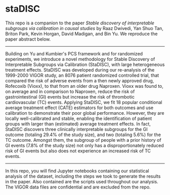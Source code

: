 # staDISC

This repo is a companion to the paper *Stable discovery of interpretable subgroups via calibration in causal studies* by Raaz Dwivedi, Yan Shuo Tan, Briton Park, Kevin Horgan, David Madigan, and Bin Yu. We reproduce the paper abstract below.

---

Building on Yu and Kumbier's PCS framework and for randomized experiments, we introduce a novel methodology for Stable Discovery of Interpretable Subgroups via Calibration (StaDISC), with large heterogeneous treatment effects. StaDISC was developed during our re-analysis of the 1999-2000 VIGOR study, an 8076 patient randomized controlled trial, that compared the risk of adverse events from a then newly approved drug, Rofecoxib (Vioxx), to that from an older drug Naproxen. Vioxx was found to, on average and in comparison to Naproxen, reduce the risk of gastrointestinal (GI) events but increase the risk of thrombotic cardiovascular (TC) events. Applying StaDISC, we fit 18 popular conditional average treatment effect (CATE) estimators for both outcomes and use calibration to demonstrate their poor global performance. However, they are locally well-calibrated and stable, enabling the identification of patient groups with larger than (estimated) average treatment effects. In fact, StaDISC discovers three clinically interpretable subgroups for the GI outcome (totaling 29.4% of the study size), and two (totaling 5.6\%) for the TC outcome. Amongst them, the subgroup of people with a prior history of GI events (7.8% of the study size) not only has a disproportionately reduced risk of GI events but also does not experience an increased risk of TC events.

---

In this repo, you will find Jupyter notebooks containing our statistical analysis of the dataset, including the steps we took to generate the results in the paper. Also contained are the scripts used throughout our analysis. The VIGOR data files are confidential and are excluded from the repo.
